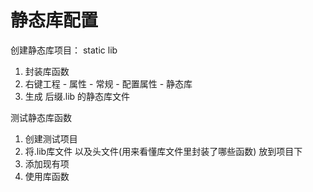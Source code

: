 # 静态库配置



创建静态库项目：  static lib
1. 封装库函数
2. 右键工程 - 属性 - 常规 - 配置属性 - 静态库
3. 生成 后缀.lib 的静态库文件

测试静态库函数
1. 创建测试项目
2. 将.lib库文件 以及头文件(用来看懂库文件里封装了哪些函数)  放到项目下
3. 添加现有项
4. 使用库函数

